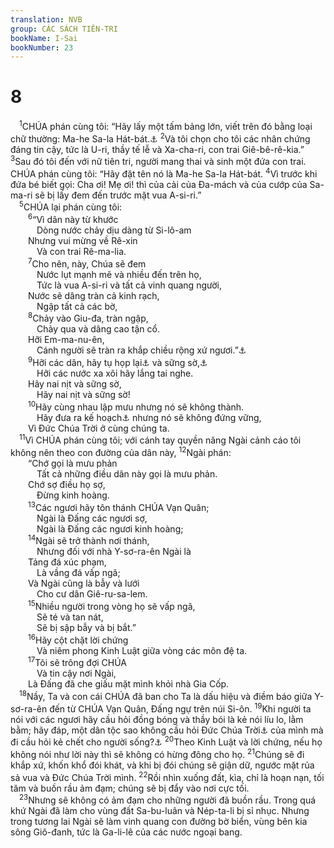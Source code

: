 ```yaml
---
translation: NVB
group: CÁC SÁCH TIÊN-TRI
bookName: I-Sai 
bookNumber: 23
---
```


<div class="title"><h1>8</h1></div>
<span class="verse es_8_1"> <sup>1</sup>CHÚA phán cùng tôi: “Hãy lấy một tấm bảng lớn, viết trên đó bằng loại chữ thường: Ma-he Sa-la Hát-bát.<a data-toggle="tooltip" data-placement="bottom" title="Nghĩa là: kẻ cướp mau lại, của cướp mau đến">⚓</a></span>
<span class="verse es_8_2"><sup>2</sup>Và tôi chọn cho tôi các nhân chứng đáng tin cậy, tức là U-ri, thầy tế lễ và Xa-cha-ri, con trai Giê-bê-rê-kia.” </span>
<span class="verse es_8_3"><sup>3</sup>Sau đó tôi đến với nữ tiên tri, người mang thai và sinh một đứa con trai. CHÚA phán cùng tôi: “Hãy đặt tên nó là Ma-he Sa-la Hát-bát. </span>
<span class="verse es_8_4"><sup>4</sup>Vì trước khi đứa bé biết gọi: Cha ơi! Mẹ ơi! thì của cải của Đa-mách và của cướp của Sa-ma-ri sẽ bị lấy đem đến trước mặt vua A-si-ri.” <br/></span>
<span class="verse es_8_5"> <sup>5</sup>CHÚA lại phán cùng tôi: <br/></span>
<span class="verse es_8_6">  <sup>6</sup>“Vì dân này từ khước <br/>   Dòng nước chảy dịu dàng từ Si-lô-am <br/>  Nhưng vui mừng về Rê-xin <br/>   Và con trai Rê-ma-lia. <br/></span>
<span class="verse es_8_7">  <sup>7</sup>Cho nên, này, Chúa sẽ đem <br/>   Nước lụt mạnh mẽ và nhiều đến trên họ, <br/>   Tức là vua A-si-ri và tất cả vinh quang người, <br/>  Nước sẽ dâng tràn cả kinh rạch, <br/>   Ngập tất cả các bờ, <br/></span>
<span class="verse es_8_8">  <sup>8</sup>Chảy vào Giu-đa, tràn ngập, <br/>   Chảy qua và dâng cao tận cổ. <br/>  Hỡi Em-ma-nu-ên, <br/>   Cánh người sẽ tràn ra khắp chiều rộng xứ ngươi.”<a data-toggle="tooltip" data-placement="bottom" title="Ctd: Nhưng Đức Chúa Trời ở cùng chúng ta, cánh Ngài xòe ra khắp chiều rộng xứ ngươi">⚓</a><br/></span>
<span class="verse es_8_9">  <sup>9</sup>Hỡi các dân, hãy tụ họp lại<a data-toggle="tooltip" data-placement="bottom" title="Ctd: hãy kêu gào chiến tranh">⚓</a> và sững sờ,<a data-toggle="tooltip" data-placement="bottom" title="Ctd: tan vỡ">⚓</a><br/>   Hỡi các nước xa xôi hãy lắng tai nghe. <br/>  Hãy nai nịt và sững sờ, <br/>   Hãy nai nịt và sững sờ! <br/></span>
<span class="verse es_8_10">  <sup>10</sup>Hãy cùng nhau lập mưu nhưng nó sẽ không thành. <br/>   Hãy đưa ra kế hoạch<a data-toggle="tooltip" data-placement="bottom" title="Nt: nói một tiếng nói">⚓</a> nhưng nó sẽ không đứng vững, <br/>  Vì Đức Chúa Trời ở cùng chúng ta. <br/></span>
<span class="verse es_8_11"> <sup>11</sup>Vì CHÚA phán cùng tôi; với cánh tay quyền năng Ngài cảnh cáo tôi không nên theo con đường của dân này, </span>
<span class="verse es_8_12"><sup>12</sup>Ngài phán: <br/>  “Chớ gọi là mưu phản <br/>   Tất cả những điều dân này gọi là mưu phản. <br/>  Chớ sợ điều họ sợ, <br/>   Đừng kinh hoàng. <br/></span>
<span class="verse es_8_13">  <sup>13</sup>Các ngươi hãy tôn thánh CHÚA Vạn Quân; <br/>   Ngài là Đấng các ngươi sợ, <br/>   Ngài là Đấng các ngươi kinh hoàng; <br/></span>
<span class="verse es_8_14">  <sup>14</sup>Ngài sẽ trở thành nơi thánh, <br/>   Nhưng đối với nhà Y-sơ-ra-ên Ngài là <br/>  Tảng đá xúc phạm, <br/>   Là vầng đá vấp ngã; <br/>  Và Ngài cũng là bẫy và lưới <br/>   Cho cư dân Giê-ru-sa-lem. <br/></span>
<span class="verse es_8_15">  <sup>15</sup>Nhiều người trong vòng họ sẽ vấp ngã, <br/>   Sẽ té và tan nát, <br/>   Sẽ bị sập bẫy và bị bắt.” <br/></span>
<span class="verse es_8_16">  <sup>16</sup>Hãy cột chặt lời chứng <br/>   Và niêm phong Kinh Luật giữa vòng các môn đệ ta. <br/></span>
<span class="verse es_8_17">  <sup>17</sup>Tôi sẽ trông đợi CHÚA<br/>   Và tin cậy nơi Ngài, <br/>  Là Đấng đã che giấu mặt mình khỏi nhà Gia Cốp. <br/></span>
<span class="verse es_8_18"> <sup>18</sup>Nầy, Ta và con cái CHÚA đã ban cho Ta là dấu hiệu và điềm báo giữa Y-sơ-ra-ên đến từ CHÚA Vạn Quân, Đấng ngự trên núi Si-ôn. </span>
<span class="verse es_8_19"><sup>19</sup>Khi người ta nói với các ngươi hãy cầu hỏi đồng bóng và thầy bói là kẻ nói líu lo, lằm bằm; hãy đáp, một dân tộc sao không cầu hỏi Đức Chúa Trời<a data-toggle="tooltip" data-placement="bottom" title="Ctd: các thần">⚓</a> của mình mà đi cầu hỏi kẻ chết cho người sống?<a data-toggle="tooltip" data-placement="bottom" title="Ctd: một dân tộc không nên cầu hỏi các thần của mình sao? cầu hỏi những người quá cố cho người sống">⚓</a></span>
<span class="verse es_8_20"><sup>20</sup>Theo Kinh Luật và lời chứng, nếu họ không nói như lời này thì sẽ không có hừng đông cho họ. </span>
<span class="verse es_8_21"><sup>21</sup>Chúng sẽ đi khắp xứ, khốn khổ đói khát, và khi bị đói chúng sẽ giận dữ, ngước mặt rủa sả vua và Đức Chúa Trời mình. </span>
<span class="verse es_8_22"><sup>22</sup>Rồi nhìn xuống đất, kìa, chỉ là hoạn nạn, tối tăm và buồn rầu ảm đạm; chúng sẽ bị đẩy vào nơi cực tối. <br/></span>
<span class="verse es_8_23"> <sup>23</sup>Nhưng sẽ không có ảm đạm cho những người đã buồn rầu. Trong quá khứ Ngài đã làm cho vùng đất Sa-bu-luân và Nép-ta-li bị sỉ nhục. Nhưng trong tương lai Ngài sẽ làm vinh quang con đường bờ biển, vùng bên kia sông Giô-đanh, tức là Ga-li-lê của các nước ngoại bang. <br/></span>
